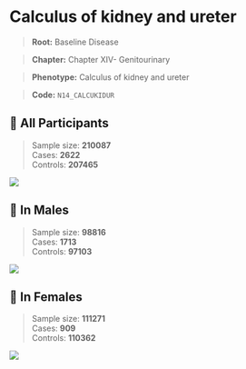 # Calculus of kidney and ureter

> **Root:** Baseline Disease  

> **Chapter:** Chapter XIV- Genitourinary  

> **Phenotype:** Calculus of kidney and ureter  

> **Code:** `N14_CALCUKIDUR`

## 🧪 All Participants  
> Sample size: **210087**  
> Cases: **2622**  
> Controls: **207465**
<img src="/Disease/Figures/ALL/Incidence/N14_CALCUKIDUR.png"/>
<CsvTable src="/Disease_Data/ALL/Incidence/COX_N14_CALCUKIDUR.csv" label="🔍 View full results" />

## 👨 In Males  
> Sample size: **98816**  
> Cases: **1713**  
> Controls: **97103**
<img src="/Disease/Figures/Male/Incidence/N14_CALCUKIDUR.png"/>
<CsvTable src="/Disease_Data/Male/Incidence/COX_N14_CALCUKIDUR.csv" label="🔍 View full results" />

## 👩 In Females  
> Sample size: **111271**  
> Cases: **909**  
> Controls: **110362**
<img src="/Disease/Figures/Female/Incidence/N14_CALCUKIDUR.png"/>
<CsvTable src="/Disease_Data/Female/Incidence/COX_N14_CALCUKIDUR.csv" label="🔍 View full results" />
